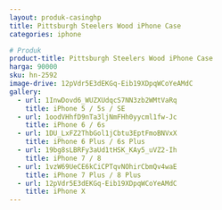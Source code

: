 ```yaml
---
layout: produk-casinghp
title: Pittsburgh Steelers Wood iPhone Case
categories: iphone

# Produk
product-title: Pittsburgh Steelers Wood iPhone Case
harga: 90000
sku: hn-2592
image-drive: 12pVdr5E3dEKGq-Eib19XDpqWCoYeAMdC
gallery:
  - url: 1InwDovd6_WUZXUdqcS7NN3zb2WMtVaRq
    title: iPhone 5 / 5s / SE
  - url: 1oodVHhfD9nTa3ljNmFHh0yycml1fw-Jc
    title: iPhone 6 / 6s
  - url: 1DU_LxFZ2ThbGol1jCbtu3EptFmoBNVxX
    title: iPhone 6 Plus / 6s Plus
  - url: 19bg8sLBRFy3aUd1tHSK_KAy5_uVZ2-Ih
    title: iPhone 7 / 8
  - url: 1vzW69UeCE6kCiCPTqvNOhirCbmQv4waE
    title: iPhone 7 Plus / 8 Plus
  - url: 12pVdr5E3dEKGq-Eib19XDpqWCoYeAMdC
    title: iPhone X
---
```

